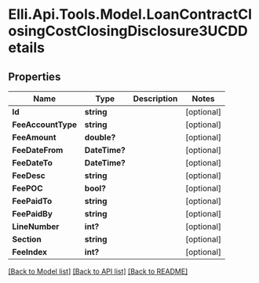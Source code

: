 # Elli.Api.Tools.Model.LoanContractClosingCostClosingDisclosure3UCDDetails
## Properties

Name | Type | Description | Notes
------------ | ------------- | ------------- | -------------
**Id** | **string** |  | [optional] 
**FeeAccountType** | **string** |  | [optional] 
**FeeAmount** | **double?** |  | [optional] 
**FeeDateFrom** | **DateTime?** |  | [optional] 
**FeeDateTo** | **DateTime?** |  | [optional] 
**FeeDesc** | **string** |  | [optional] 
**FeePOC** | **bool?** |  | [optional] 
**FeePaidTo** | **string** |  | [optional] 
**FeePaidBy** | **string** |  | [optional] 
**LineNumber** | **int?** |  | [optional] 
**Section** | **string** |  | [optional] 
**FeeIndex** | **int?** |  | [optional] 

[[Back to Model list]](../README.md#documentation-for-models) [[Back to API list]](../README.md#documentation-for-api-endpoints) [[Back to README]](../README.md)

